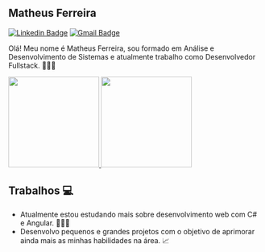 ## Matheus Ferreira

[![Linkedin Badge](https://img.shields.io/badge/-Matheus%20Ferreira-ad0c5a?style=flat-square&logo=Linkedin&logoColor=white&link=https://www.linkedin.com/in/matheusfsiqueira/)](https://www.linkedin.com/in/matheusfsiqueira/) 
[![Gmail Badge](https://img.shields.io/badge/-matheus.ferreira9@hotmail.com-ad0c5a?style=flat-square&logo=Gmail&logoColor=white&link=mailto:matheus.ferreira9@hotmail.com)](mailto:matheus.ferreira9@hotmail.com)

Olá! Meu nome é Matheus Ferreira, sou formado em Análise e Desenvolvimento de Sistemas e atualmente trabalho como Desenvolvedor Fullstack. 👨🏼‍🎓

<div align="left">
  <a href="https://github.com/iammatheus">
    <img height="180em" src="https://github-readme-stats.vercel.app/api?username=iammatheus&show_icons=true&theme=radical&include_all_commits=true&count_private=true"/>
    <img height="180em" src="https://github-readme-stats.vercel.app/api/top-langs/?username=iammatheus&layout=compact&langs_count=7&theme=radical"/>
  </a>
</div>

## Trabalhos 💻

 * Atualmente estou estudando mais sobre desenvolvimento web com C# e Angular. 👨🏼‍💻
 * Desenvolvo pequenos e grandes projetos com o objetivo de aprimorar ainda mais as minhas habilidades na área. 📈
